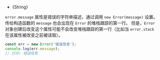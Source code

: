 
* {String}

`error.message` 属性是错误的字符串描述，通过调用 `new Error(message)` 设置。
传给构造函数的 `message` 也会出现在 `Error` 的堆栈跟踪的第一行。
但是，`Error` 对象创建后改变这个属性可能不会改变堆栈跟踪的第一行（比如当 `error.stack` 在该属性被改变之前被读取）。

```js
const err = new Error('错误信息');
console.log(err.message);
// 打印: 错误信息
```


